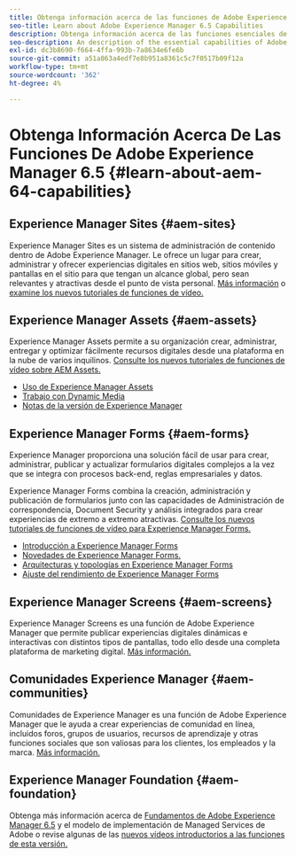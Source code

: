 ```yaml
---
title: Obtenga información acerca de las funciones de Adobe Experience Manager 6.5
seo-title: Learn about Adobe Experience Manager 6.5 Capabilities
description: Obtenga información acerca de las funciones esenciales de Adobe Experience Manager 6.5
seo-description: An description of the essential capabilities of Adobe Experience Manager 6.5
exl-id: dc3b8690-f664-4ffa-993b-7a8634e6fe6b
source-git-commit: a51a863a4edf7e8b951a8361c5c7f0517b09f12a
workflow-type: tm+mt
source-wordcount: '362'
ht-degree: 4%

---
```


# Obtenga Información Acerca De Las Funciones De Adobe Experience Manager 6.5 {#learn-about-aem-64-capabilities}

## Experience Manager Sites {#aem-sites}

Experience Manager Sites es un sistema de administración de contenido dentro de Adobe Experience Manager. Le ofrece un lugar para crear, administrar y ofrecer experiencias digitales en sitios web, sitios móviles y pantallas en el sitio para que tengan un alcance global, pero sean relevantes y atractivas desde el punto de vista personal. [Más información](https://business.adobe.com/products/experience-manager/sites/web-content-management.html) o [examine los nuevos tutoriales de funciones de vídeo.](https://experienceleague.adobe.com/docs/experience-manager-learn/sites/overview.html?lang=en)

## Experience Manager Assets {#aem-assets}

Experience Manager Assets permite a su organización crear, administrar, entregar y optimizar fácilmente recursos digitales desde una plataforma en la nube de varios inquilinos. [Consulte los nuevos tutoriales de funciones de vídeo sobre AEM Assets.](https://experienceleague.adobe.com/docs/experience-manager-learn/assets/overview.html?lang=en)

* [Uso de Experience Manager Assets](/help/assets/manage-assets.md)
* [Trabajo con Dynamic Media](/help/assets/dynamic-media.md)
* [Notas de la versión de Experience Manager](/help/release-notes/release-notes.md)

## Experience Manager Forms {#aem-forms}

Experience Manager proporciona una solución fácil de usar para crear, administrar, publicar y actualizar formularios digitales complejos a la vez que se integra con procesos back-end, reglas empresariales y datos.

Experience Manager Forms combina la creación, administración y publicación de formularios junto con las capacidades de Administración de correspondencia, Document Security y análisis integrados para crear experiencias de extremo a extremo atractivas. [Consulte los nuevos tutoriales de funciones de vídeo para Experience Manager Forms.](https://experienceleague.adobe.com/docs/experience-manager-learn/assets/overview.html?lang=en)

* [Introducción a Experience Manager Forms](/help/forms/using/introduction-aem-forms.md)
* [Novedades de Experience Manager Forms.](/help/forms/using/whats-new.md)
* [Arquitecturas y topologías en Experience Manager Forms](/help/forms/using/aem-forms-architecture-deployment.md)
* [Ajuste del rendimiento de Experience Manager Forms](/help/forms/using/performance-tuning-aem-forms.md)

## Experience Manager Screens {#aem-screens}

Experience Manager Screens es una función de Adobe Experience Manager que permite publicar experiencias digitales dinámicas e interactivas con distintos tipos de pantallas, todo ello desde una completa plataforma de marketing digital. [Más información.](https://experienceleague.adobe.com/docs/experience-manager-screens/user-guide/aem-screens-introduction.html?lang=es)

## Comunidades Experience Manager {#aem-communities}

Comunidades de Experience Manager es una función de Adobe Experience Manager que le ayuda a crear experiencias de comunidad en línea, incluidos foros, grupos de usuarios, recursos de aprendizaje y otras funciones sociales que son valiosas para los clientes, los empleados y la marca. [Más información.](https://experienceleague.adobe.com/docs/experience-manager-65/communities/introduction/overview.html?lang=en)

## Experience Manager Foundation {#aem-foundation}

Obtenga más información acerca de [Fundamentos de Adobe Experience Manager 6.5](/help/sites-deploying/home.md) y el modelo de implementación de Managed Services de Adobe o revise algunas de las [nuevos vídeos introductorios a las funciones de esta versión.](https://experienceleague.adobe.com/docs/experience-manager-learn/assets/overview.html?lang=en)

